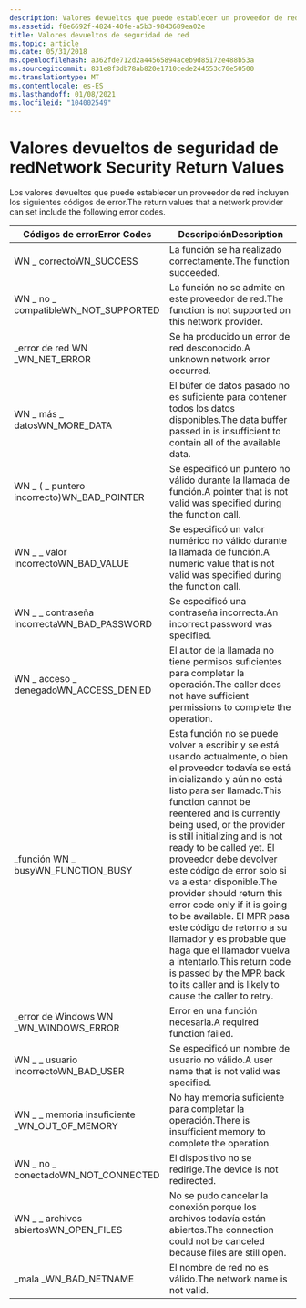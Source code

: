 ```yaml
---
description: Valores devueltos que puede establecer un proveedor de red.
ms.assetid: f8e6692f-4824-40fe-a5b3-9843689ea02e
title: Valores devueltos de seguridad de red
ms.topic: article
ms.date: 05/31/2018
ms.openlocfilehash: a362fde712d2a44565894aceb9d85172e488b53a
ms.sourcegitcommit: 831e8f3db78ab820e1710cede244553c70e50500
ms.translationtype: MT
ms.contentlocale: es-ES
ms.lasthandoff: 01/08/2021
ms.locfileid: "104002549"
---
```

# <a name="network-security-return-values"></a><span data-ttu-id="36253-103">Valores devueltos de seguridad de red</span><span class="sxs-lookup"><span data-stu-id="36253-103">Network Security Return Values</span></span>

<span data-ttu-id="36253-104">Los valores devueltos que puede establecer un proveedor de red incluyen los siguientes códigos de error.</span><span class="sxs-lookup"><span data-stu-id="36253-104">The return values that a network provider can set include the following error codes.</span></span>



| <span data-ttu-id="36253-105">Códigos de error</span><span class="sxs-lookup"><span data-stu-id="36253-105">Error Codes</span></span>         | <span data-ttu-id="36253-106">Descripción</span><span class="sxs-lookup"><span data-stu-id="36253-106">Description</span></span>                                                                                                                                                                                                                                                                                                                             |
|---------------------|-----------------------------------------------------------------------------------------------------------------------------------------------------------------------------------------------------------------------------------------------------------------------------------------------------------------------------------------|
| <span data-ttu-id="36253-107">WN \_ correcto</span><span class="sxs-lookup"><span data-stu-id="36253-107">WN\_SUCCESS</span></span>         | <span data-ttu-id="36253-108">La función se ha realizado correctamente.</span><span class="sxs-lookup"><span data-stu-id="36253-108">The function succeeded.</span></span>                                                                                                                                                                                                                                                                                                                 |
| <span data-ttu-id="36253-109">WN \_ no \_ compatible</span><span class="sxs-lookup"><span data-stu-id="36253-109">WN\_NOT\_SUPPORTED</span></span>  | <span data-ttu-id="36253-110">La función no se admite en este proveedor de red.</span><span class="sxs-lookup"><span data-stu-id="36253-110">The function is not supported on this network provider.</span></span>                                                                                                                                                                                                                                                                                 |
| <span data-ttu-id="36253-111">\_error de red WN \_</span><span class="sxs-lookup"><span data-stu-id="36253-111">WN\_NET\_ERROR</span></span>      | <span data-ttu-id="36253-112">Se ha producido un error de red desconocido.</span><span class="sxs-lookup"><span data-stu-id="36253-112">A unknown network error occurred.</span></span>                                                                                                                                                                                                                                                                                                       |
| <span data-ttu-id="36253-113">WN \_ más \_ datos</span><span class="sxs-lookup"><span data-stu-id="36253-113">WN\_MORE\_DATA</span></span>      | <span data-ttu-id="36253-114">El búfer de datos pasado no es suficiente para contener todos los datos disponibles.</span><span class="sxs-lookup"><span data-stu-id="36253-114">The data buffer passed in is insufficient to contain all of the available data.</span></span>                                                                                                                                                                                                                                                         |
| <span data-ttu-id="36253-115">WN \_ ( \_ puntero incorrecto)</span><span class="sxs-lookup"><span data-stu-id="36253-115">WN\_BAD\_POINTER</span></span>    | <span data-ttu-id="36253-116">Se especificó un puntero no válido durante la llamada de función.</span><span class="sxs-lookup"><span data-stu-id="36253-116">A pointer that is not valid was specified during the function call.</span></span>                                                                                                                                                                                                                                                                     |
| <span data-ttu-id="36253-117">WN \_ \_ valor incorrecto</span><span class="sxs-lookup"><span data-stu-id="36253-117">WN\_BAD\_VALUE</span></span>      | <span data-ttu-id="36253-118">Se especificó un valor numérico no válido durante la llamada de función.</span><span class="sxs-lookup"><span data-stu-id="36253-118">A numeric value that is not valid was specified during the function call.</span></span>                                                                                                                                                                                                                                                               |
| <span data-ttu-id="36253-119">WN \_ \_ contraseña incorrecta</span><span class="sxs-lookup"><span data-stu-id="36253-119">WN\_BAD\_PASSWORD</span></span>   | <span data-ttu-id="36253-120">Se especificó una contraseña incorrecta.</span><span class="sxs-lookup"><span data-stu-id="36253-120">An incorrect password was specified.</span></span>                                                                                                                                                                                                                                                                                                    |
| <span data-ttu-id="36253-121">WN \_ acceso \_ denegado</span><span class="sxs-lookup"><span data-stu-id="36253-121">WN\_ACCESS\_DENIED</span></span>  | <span data-ttu-id="36253-122">El autor de la llamada no tiene permisos suficientes para completar la operación.</span><span class="sxs-lookup"><span data-stu-id="36253-122">The caller does not have sufficient permissions to complete the operation.</span></span>                                                                                                                                                                                                                                                              |
| <span data-ttu-id="36253-123">\_función WN \_ busy</span><span class="sxs-lookup"><span data-stu-id="36253-123">WN\_FUNCTION\_BUSY</span></span>  | <span data-ttu-id="36253-124">Esta función no se puede volver a escribir y se está usando actualmente, o bien el proveedor todavía se está inicializando y aún no está listo para ser llamado.</span><span class="sxs-lookup"><span data-stu-id="36253-124">This function cannot be reentered and is currently being used, or the provider is still initializing and is not ready to be called yet.</span></span> <span data-ttu-id="36253-125">El proveedor debe devolver este código de error solo si va a estar disponible.</span><span class="sxs-lookup"><span data-stu-id="36253-125">The provider should return this error code only if it is going to be available.</span></span> <span data-ttu-id="36253-126">El MPR pasa este código de retorno a su llamador y es probable que haga que el llamador vuelva a intentarlo.</span><span class="sxs-lookup"><span data-stu-id="36253-126">This return code is passed by the MPR back to its caller and is likely to cause the caller to retry.</span></span><br/> |
| <span data-ttu-id="36253-127">\_error de Windows WN \_</span><span class="sxs-lookup"><span data-stu-id="36253-127">WN\_WINDOWS\_ERROR</span></span>  | <span data-ttu-id="36253-128">Error en una función necesaria.</span><span class="sxs-lookup"><span data-stu-id="36253-128">A required function failed.</span></span>                                                                                                                                                                                                                                                                                                             |
| <span data-ttu-id="36253-129">WN \_ \_ usuario incorrecto</span><span class="sxs-lookup"><span data-stu-id="36253-129">WN\_BAD\_USER</span></span>       | <span data-ttu-id="36253-130">Se especificó un nombre de usuario no válido.</span><span class="sxs-lookup"><span data-stu-id="36253-130">A user name that is not valid was specified.</span></span>                                                                                                                                                                                                                                                                                            |
| <span data-ttu-id="36253-131">WN \_ \_ memoria insuficiente \_</span><span class="sxs-lookup"><span data-stu-id="36253-131">WN\_OUT\_OF\_MEMORY</span></span> | <span data-ttu-id="36253-132">No hay memoria suficiente para completar la operación.</span><span class="sxs-lookup"><span data-stu-id="36253-132">There is insufficient memory to complete the operation.</span></span>                                                                                                                                                                                                                                                                                 |
| <span data-ttu-id="36253-133">WN \_ no \_ conectado</span><span class="sxs-lookup"><span data-stu-id="36253-133">WN\_NOT\_CONNECTED</span></span>  | <span data-ttu-id="36253-134">El dispositivo no se redirige.</span><span class="sxs-lookup"><span data-stu-id="36253-134">The device is not redirected.</span></span>                                                                                                                                                                                                                                                                                                           |
| <span data-ttu-id="36253-135">WN \_ \_ archivos abiertos</span><span class="sxs-lookup"><span data-stu-id="36253-135">WN\_OPEN\_FILES</span></span>     | <span data-ttu-id="36253-136">No se pudo cancelar la conexión porque los archivos todavía están abiertos.</span><span class="sxs-lookup"><span data-stu-id="36253-136">The connection could not be canceled because files are still open.</span></span>                                                                                                                                                                                                                                                                      |
| <span data-ttu-id="36253-137">\_mala \_</span><span class="sxs-lookup"><span data-stu-id="36253-137">WN\_BAD\_NETNAME</span></span>    | <span data-ttu-id="36253-138">El nombre de red no es válido.</span><span class="sxs-lookup"><span data-stu-id="36253-138">The network name is not valid.</span></span>                                                                                                                                                                                                                                                                                                          |



 

 

 




